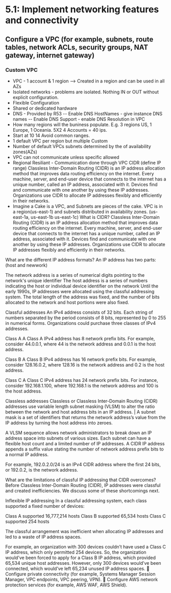 # 5.1: Implement networking features and connectivity

## Configure a VPC (for example, subnets, route tables, network ACLs, security groups, NAT gateway, internet gateway)

### Custom VPC

- VPC - 1 account & 1 region --> Created in a region and can be used in all AZs
- Isolated networks - problems are isolated. Nothing IN or OUT without explicit configuration.
- Flexible Configuration
- Shared or dedicated hardware
- DNS - Provided by R53
-- Enable DNS HostNames - give instance DNS names
-- Enable DNS Support - enable DNS Resolution in VPC  
- How many regions will the buniness populate. E.g. 3 regions US, 1 Europe, 1 Oceania. 5X2  4 Accounts = 40 ips.
- Start at 10 14
Avoid common ranges.
- 1 default VPC per region but multiple Custom
- Number of default VPCs subnets determined by the of availability zones(AZs)
- VPC can not communicate unless specific allowed
- Regional Resiliant - Communication done through VPC CIDR (define IP range)
Classless Inter-Domain Routing (CIDR) is an IP address allocation method that improves data routing efficiency on the internet. Every machine, server, and end-user device that connects to the internet has a unique number, called an IP address, associated with it. Devices find and communicate with one another by using these IP addresses. Organizations use CIDR to allocate IP addresses flexibly and efficiently in their networks.
- Imagine a Cake is a VPC, and Subnets are pieces of the cake. VPC is in a region(us-east-1) and subnets 
distributed in availability zones. (us-east-1a, us-east-1b us-east-1c)
What is CIDR?
Classless Inter-Domain Routing (CIDR) is an IP address allocation method that improves data routing efficiency on the internet. Every machine, server, and end-user device that connects to the internet has a unique number, called an IP address, associated with it. Devices find and communicate with one another by using these IP addresses. Organizations use CIDR to allocate IP addresses flexibly and efficiently in their networks.

What are the different IP address formats?
An IP address has two parts:(host and newwork)

The network address is a series of numerical digits pointing to the network's unique identifier 
The host address is a series of numbers indicating the host or individual device identifier on the network
Until the early 1990s, IP addresses were allocated using the classful addressing system. The total length of the address was fixed, and the number of bits allocated to the network and host portions were also fixed.

Classful addresses
An IPv4 address consists of 32 bits. Each string of numbers separated by the period consists of 8 bits, 
represented by 0 to 255 in numerical forms. Organizations could purchase three classes of IPv4 addresses. 

Class A
A Class A IPv4 address has 8 network prefix bits. For example, consider 44.0.0.1, where 44 is the network address and 0.0.1 is the host address.

Class B
A Class B IPv4 address has 16 network prefix bits. For example, consider 128.16.0.2, where 128.16 is the network address and 0.2 is the host address.

Class C
A Class C IPv4 address has 24 network prefix bits. For instance, consider 192.168.1.100, where 192.168.1 is the network address and 100 is the host address. 

Classless addresses
Classless or Classless Inter-Domain Routing (CIDR) addresses use variable length subnet masking (VLSM) 
to alter the ratio between the network and host address bits in an IP address. |
A subnet mask is a set of identifiers that returns the network address’s value from the IP address by turning the host address into zeroes. 

A VLSM sequence allows network administrators to break down an IP address space into subnets of various sizes. Each subnet can have a flexible host count and a limited number of IP addresses. 
A CIDR IP address appends a suffix value stating the number of network address prefix bits to a normal IP address.

For example, 192.0.2.0/24 is an IPv4 CIDR address where the first 24 bits, or 192.0.2, is the network address. 

What are the limitations of classful IP addressing that CIDR overcomes?
Before Classless Inter-Domain Routing (CIDR), IP addresses were classful and created inefficiencies. 
We discuss some of these shortcomings next. 

Inflexible IP addressing
In a classful addressing system, each class supported a fixed number of devices:

Class A supported 16,777,214 hosts
Class B supported 65,534 hosts
Class C supported 254 hosts

The classful arrangement was inefficient when allocating IP addresses and led to a waste of IP address spaces.

For example, an organization with 300 devices couldn’t have used a Class C IP address, which only permitted 254 devices. So, the organization would’ve been forced to apply for a Class B IP address, which provided 65,534 unique host addresses. However, only 300 devices would’ve been connected, which would’ve left 65,234 unused IP address spaces.
 Configure private connectivity (for example, Systems Manager Session Manager, VPC endpoints, VPC peering, VPN).
 Configure AWS network protection services (for example, AWS WAF, AWS Shield).
